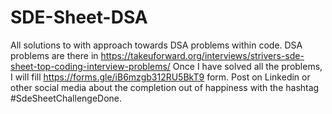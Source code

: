# SDE-Sheet-DSA
All solutions to with approach towards DSA problems within code. DSA problems are there in https://takeuforward.org/interviews/strivers-sde-sheet-top-coding-interview-problems/
Once I have solved all the problems, I will fill https://forms.gle/iB6mzgb312RU5BkT9 form. Post on Linkedin or other social media about the completion out of happiness with the hashtag #SdeSheetChallengeDone.  

